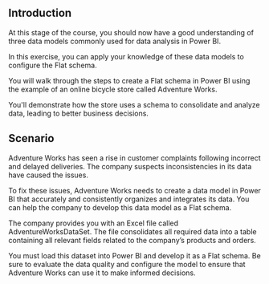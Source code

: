 ## Introduction
At this stage of the course, you should now have a good understanding of three data models commonly used for data analysis in Power BI. 

In this exercise, you can apply your knowledge of these data models to configure the Flat schema.

You will walk through the steps to create a Flat schema in Power BI using the example of an online bicycle store called Adventure Works.

You'll demonstrate how the store uses a schema to consolidate and analyze data, leading to better business decisions.

## Scenario
Adventure Works has seen a rise in customer complaints following incorrect and delayed deliveries. The company suspects inconsistencies in its data have caused the issues.

To fix these issues, Adventure Works needs to create a data model in Power BI that accurately and consistently organizes and integrates its data. You can help the company to develop this data model as a Flat schema. 

The company provides you with an Excel file called AdventureWorksDataSet. The file consolidates all required data into a table containing all relevant fields related to the company’s products and orders.

You must load this dataset into Power BI and develop it as a Flat schema. Be sure to evaluate the data quality and configure the model to ensure that Adventure Works can use it to make informed decisions.

